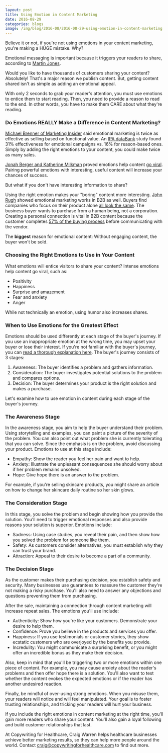 ```yaml
--- 
layout: post
title: Using Emotion in Content Marketing
date: 2016-08-29
categories: blogs
image: /img/blog/2016-08/2016-08-29-using-emotion-in-content-marketing.png
---
```

 


Believe it or not, if you're not using emotions in your content marketing, you're making a HUGE mistake. Why?

Emotional messaging is important because it triggers your readers to share, according to [Martin Jones](https://www.coxblue.com/emotional-engagement-is-the-key-to-viral-content-marketing/). 

Would you like to have thousands of customers sharing your content? Absolutely! That's a major reason we publish content. But, getting content shared isn't as simple as adding an emotional appeal.

With only 2 seconds to grab your reader's attention, you must use emotions to entice them to start reading. Then, you need to provide a reason to read to the end. In other words, you have to make them CARE about what they're reading.


### Do Emotions REALLY Make a Difference in Content Marketing?

[Michael Brenner of Marketing Insider](https://marketinginsidergroup.com/strategy/marketing-is-personal-emotion-beats-promotion-by-2x/) said emotional marketing is twice as effective as selling based on functional value. An [IPA dataBank](http://www.ipa.co.uk/Page/IPA-Effectiveness-Advertising-Case-Studies#.UxUbPfRg5vk) study found 31% effectiveness for emotional campaigns vs. 16% for reason-based ones. Simply by adding the right emotions to your content, you could make twice as many sales.

[Jonah Berger and Katherine Milkman](https://marketing.wharton.upenn.edu/files/?whdmsaction=public:main.file&fileID=3461) proved emotions help content [go viral](http://www.jeffbullas.com/2015/08/19/tap-emotions-boost-content-marketing/). Pairing powerful emotions with interesting, useful content will increase your chances of success. 

But what if you don't have interesting information to share?


Using the right emotion makes your "boring" content more interesting. [John Rugh](http://relevance.com/the-power-of-emotion-in-content-marketing/) showed emotional marketing works in B2B as well. Buyers find companies who focus on their product alone [all look the same](http://b2bprblog.marxcommunications.com/b2bpr/emotional-content-marketing-why-you-should-make-readers-cry). The business buyer wants to purchase from a human being, not a corporation. Creating a personal connection is vital in B2B content because the customer completes [57% of the buying process](http://www.executiveboard.com/exbd/sales-service/the-end-of-solution-sales/index.page) before communicating with the vendor. 

The __biggest__ reason for emotional content: Without engaging content, the buyer won't be sold. 



### Choosing the Right Emotions to Use in Your Content

What emotions will entice visitors to share your content? Intense emotions help content go viral, such as:

* Positivity
* Happiness
* Surprise and amazement
* Fear and anxiety
* Anger 

While not technically an emotion, using humor also increases shares.



### When to Use Emotions for the Greatest Effect

Emotions should be used differently at each stage of the buyer's journey. If you use an inappropriate emotion at the wrong time, you may upset your buyer or lose their interest. If you're not familiar with the buyer's journey, you can [read a thorough explanation here](http://blog.hubspot.com/sales/what-is-the-buyers-journey#sm.0000tbplmnk3scsa11odpc1nhkos0). The buyer's journey consists of 3 stages:

1. Awareness: The buyer identifies a problem and gathers information.
2. Consideration: The buyer investigates potential solutions to the problem and compares options.
3. Decision: The buyer determines your product is the right solution and makes a purchase.

Let's examine how to use emotion in content during each stage of the buyer's journey.

### The Awareness Stage 

In the awareness stage, you aim to help the buyer understand their problem. Using storytelling and examples, you can paint a picture of the severity of the problem. You can also point out what problem she is currently tolerating that you can solve. Since the emphasis is on the problem, avoid discussing your product. Emotions to use at this stage include:

* Empathy: Show the reader you feel her pain and want to help.
* Anxiety: Illustrate the unpleasant consequences she should worry about if her problem remains unsolved.
* Hope: Give hope there is an answer to the problem.

For example, if you're selling skincare products, you might share an article on how to change her skincare daily routine so her skin glows.

### The Consideration Stage

In this stage, you solve the problem and begin showing how you provide the solution. You'll need to trigger emotional responses and also provide reasons your solution is superior.
Emotions include:

* Sadness: Using case studies, you reveal their pain, and then show how you solved the problem for someone like them.
* Safety: As customers consider alternatives, you must establish why they can trust your brand.
* Attraction: Appeal to their desire to become a part of a community.



### The Decision Stage

As the customer makes their purchasing decision, you establish safety and security. Many businesses use guarantees to reassure the customer they're not making a risky purchase. You'll also need to answer any objections and questions preventing them from purchasing. 

After the sale, maintaining a connection through content marketing will increase repeat sales. The emotions you'll use include:

* Authenticity: Show how you're like your customers. Demonstrate your desire to help them.
* Confidence: Prove you believe in the products and services you offer.
* Happiness: If you use testimonials or customer stories, they show ecstatic customers who are overjoyed by the benefits you provide.
* Incredulity: You might communicate a surprising benefit, or you might offer an incredible bonus as they make their decision.

Also, keep in mind that you'll be triggering two or more emotions within one piece of content. For example, you may cause anxiety about the reader's problems and then offer hope there is a solution. You'll also want to test whether the content evokes the expected emotions or if the reader has another undesired reaction.

Finally, be mindful of over-using strong emotions. When you misuse them, your readers will notice and will feel manipulated. Your goal is to foster trusting relationships, and tricking your readers will hurt your business. 

If you include the right emotions in content marketing at the right time, you'll gain more readers who share your content. You'll also gain a loyal following and build customer relationships that last.

At Copywriting for Healthcare, Craig Warren helps healthcare businesses achieve better marketing results, so they can help more people around the world. Contact craig@copywritingforhealthcare.com to find out more.
